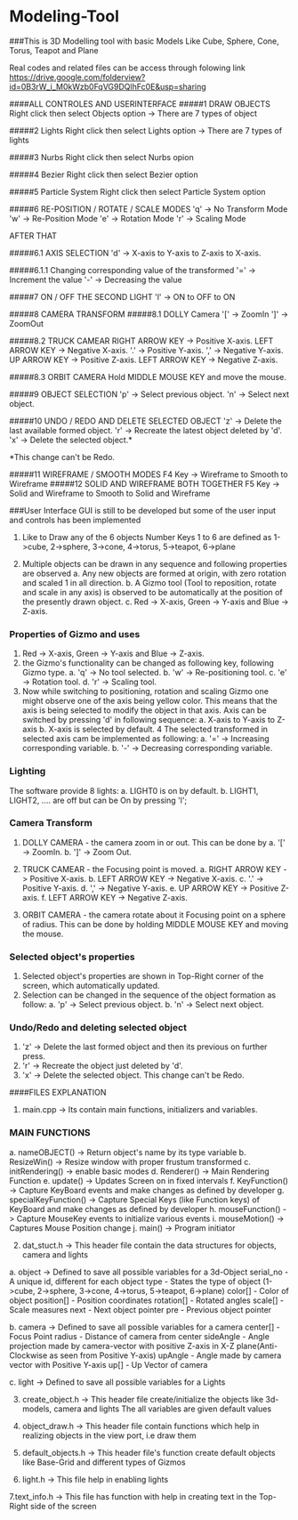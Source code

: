 # Modeling-Tool

###This is 3D Modelling tool with basic Models Like Cube, Sphere, Cone, Torus, Teapot and Plane

Real codes and related files can be access through folowing link
https://drive.google.com/folderview?id=0B3rW_i_M0kWzb0FqVG9DQlhFc0E&usp=sharing

####ALL CONTROLES AND USERINTERFACE
#####1 DRAW OBJECTS
Right click then select Objects option -> There are 7 types of object

#####2 Lights
Right click then select Lights option -> There are 7 types of lights

#####3 Nurbs
Right click then select Nurbs opion

#####4 Bezier
Right click then select Bezier option

#####5 Particle System
Right click then select Particle System option

#####6 RE-POSITION / ROTATE / SCALE MODES
'q' -> No Transform Mode
'w' -> Re-Position Mode
'e' -> Rotation Mode
'r' -> Scaling Mode

AFTER THAT

#####6.1 AXIS SELECTION
'd' -> X-axis to Y-axis to Z-axis to X-axis.
	
#####6.1.1 Changing corresponding value of the transformed
'=' -> Increment the value
'-' -> Decreasing the value

#####7 ON / OFF THE SECOND LIGHT
'l' -> ON to OFF to ON

#####8 CAMERA TRANSFORM
#####8.1 DOLLY Camera
'[' -> ZoomIn
']' -> ZoomOut

#####8.2 TRUCK CAMEAR
RIGHT ARROW KEY -> Positive X-axis.
LEFT ARROW KEY -> Negative X-axis.
'.' -> Positive Y-axis.
',' -> Negative Y-axis.
UP ARROW KEY -> Positive Z-axis.
LEFT ARROW KEY -> Negative Z-axis.

#####8.3 ORBIT CAMERA
Hold MIDDLE MOUSE KEY and move the mouse.

#####9 OBJECT SELECTION
'p' -> Select previous object.
'n' -> Select next object.

#####10 UNDO / REDO AND DELETE SELECTED OBJECT
'z' -> Delete the last available formed object.
'r' -> Recreate the latest object deleted by 'd'.
'x' -> Delete the selected object.*

*This change can't be Redo.

#####11 WIREFRAME / SMOOTH MODES
F4 Key -> Wireframe to Smooth to Wireframe
#####12 SOLID AND WIREFRAME BOTH TOGETHER
F5 Key -> Solid and Wireframe to Smooth to Solid and Wireframe


###User Interface
GUI is still to be developed but some of the user input and controls has been implemented

1. Like to Draw any of the 6 objects Number Keys 1 to 6 are defined as
1->cube, 2->sphere, 3->cone, 4->torus, 5->teapot, 6->plane

2. Multiple objects can be drawn in any sequence and following properties are observed
a. Any new objects are formed at origin, with zero rotation and scaled 1 in all direction.
b. A Gizmo tool (Tool to reposition, rotate and scale in any axis) is observed to be 
automatically at the position of the presently drawn object.
c. Red -> X-axis, Green -> Y-axis and Blue -> Z-axis.
	
### Properties of Gizmo and uses
1. Red -> X-axis, Green -> Y-axis and Blue -> Z-axis.
2. the Gizmo's functionality can be changed as following key, following Gizmo type.
a. 'q' -> No tool selected.
b. 'w' -> Re-positioning tool.
c. 'e' -> Rotation tool.
d. 'r' -> Scaling tool.
3. Now while switching to positioning, rotation and scaling Gizmo one might observe one of the 
axis being yellow color. This means that the axis is being selected to modify the object in that axis.
Axis can be switched by pressing 'd' in following sequence:
a. X-axis to Y-axis to Z-axis
b. X-axis is selected by default.
4 The selected transformed in selected axis cam be implemented as following:
a. '=' -> Increasing corresponding variable.
b. '-' -> Decreasing corresponding variable.

### Lighting
The software provide 8 lights:
a. LIGHT0 is on by default.
b. LIGHT1, LIGHT2, .... are off but can be On by pressing 'l';

### Camera Transform
1. DOLLY CAMERA - the camera zoom in or out.
This can be done by 
a. '[' -> ZoomIn.
b. ']' -> Zoom Out.

2. TRUCK CAMEAR - the Focusing point is moved.
a. RIGHT ARROW KEY -> Positive X-axis.
b. LEFT ARROW KEY -> Negative X-axis.
c. '.' -> Positive Y-axis.
d. ',' -> Negative Y-axis.
e. UP ARROW KEY -> Positive Z-axis.
f. LEFT ARROW KEY -> Negative Z-axis.

3. ORBIT CAMERA - the camera rotate about it Focusing point on a sphere of radius.
This can be done by holding MIDDLE MOUSE KEY and moving the mouse.


### Selected object's properties
1. Selected object's properties are shown in Top-Right corner of the screen, which automatically updated.
2. Selection can be changed in the sequence of the object formation as follow:
a. 'p' -> Select previous object.
b. 'n' -> Select next object.

### Undo/Redo and deleting selected object
1. 'z' -> Delete the last formed object and then its previous on further press.
2. 'r' -> Recreate the object just deleted by 'd'.
3. 'x' -> Delete the selected object. This change can't be Redo.
	


	
####FILES EXPLANATION
1. main.cpp -> Its contain main functions, initializers and variables.

### MAIN FUNCTIONS

a. nameOBJECT() -> Return object's name by its type variable
b. ResizeWin() -> Resize window with proper frustum transformed
c. initRendering() -> enable basic modes
d. Renderer() -> Main Rendering Function
e. update() -> Updates Screen on in fixed intervals
f. KeyFunction() -> Capture KeyBoard events and make changes as defined by developer
g. specialKeyFunction() -> Capture Special Keys (like Function keys) of KeyBoard and make changes
 as defined by developer
h. mouseFunction() -> Capture MouseKey events to initialize various events
i. mouseMotion() -> Captures Mouse Position change
j. main() -> Program initiator

2. dat_stuct.h -> This header file contain the data structures for objects, camera and lights

a. object -> Defined to save all possible variables for a 3d-Object
 serial_no - A unique id, different for each object
 type - States the type of object (1->cube, 2->sphere, 3->cone, 4->torus, 5->teapot, 6->plane)
 color[] - Color of object
 position[] - Position coordinates
 rotation[] - Rotated angles
 scale[] - Scale measures
 next - Next object pointer
 pre - Previous object pointer

b. camera -> Defined to save all possible variables for a camera
 center[] - Focus Point
 radius - Distance of camera from center
 sideAngle - Angle projection made by camera-vector with positive Z-axis in X-Z plane(Anti-Clockwise as seen from Positive Y-axis)
 upAngle - Angle made by camera vector with Positive Y-axis
 up[] - Up Vector of camera

c. light -> Defined to save all possible variables for a Lights

3. create_object.h -> This header file create/initialize the objects like 3d-models, camera and lights
The all variables are given default values

4. object_draw.h -> This header file contain functions which help in realizing objects in the view port, i.e draw them

5. default_objects.h -> This header file's function create default objects like Base-Grid and different types of Gizmos

6. light.h -> This file help in enabling lights

7.text_info.h -> This file has function with help in creating text in the Top-Right side of the screen
